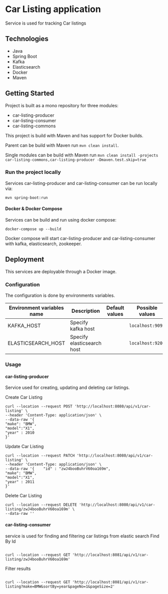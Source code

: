 # Car Listing application

Service is used for tracking Car listings

## Technologies
- Java
- Spring Boot
- Kafka
- Elasticsearch 
- Docker
- Maven

## Getting Started
Project is built as a mono repository for three modules:

- car-listing-producer
- car-listing-consumer
- car-listing-commons

This project is build with Maven and has support for Docker builds.

Parent can be build with Maven run `mvn clean install`.

Single modules can be build with Maven run `mvn clean install -projects car-listing-commons,car-listing-producer -Dmaven.test.skip=true`

### Run the project locally
Services car-listing-producer and car-listing-consumer can be run locally via:
```shell
mvn spring-boot:run
```

#### Docker & Docker Compose
Services can be build and run using docker compose:
```shell
docker-compose up --build
```
Docker compose will start car-listing-producer and car-listing-consumer with kafka, elasticsearch, zookeeper.

## Deployment
This services are deployable through a Docker image.

### Configuration

The configuration is done by environments variables.


| Environment variables name | Description                 | Default values | Possible values |  
|----------------------------|-----------------------------|----------------|-----------------|
| KAFKA_HOST                 | Specify kafka host          |                | `localhost:9092` | 
| ELASTICSEARCH_HOST         | Specify elasticsearch host  |                | `localhost:9200` |

### Usage 

#### car-listing-producer 
Service used for creating, updating and deleting car listings. 

Create Car Listing
```shell
curl --location --request POST 'http://localhost:8080/api/v1/car-listing' \
--header 'Content-Type: application/json' \
--data-raw '{
"make": "BMW",
"model":"X1",
"year" : 2010
}'
```
Update Car Listing
```shell
curl --location --request PATCH 'http://localhost:8080/api/v1/car-listing' \
--header 'Content-Type: application/json' \
--data-raw '{    "id" : "zwJ4booBuhrV60oa169m",
"make": "BMW",
"model":"X1",
"year" : 2011
}'
```
Delete Car Listing
```shell
curl --location --request DELETE 'http://localhost:8080/api/v1/car-listing/zwJ4booBuhrV60oa169m' \
--data-raw ''
```
#### car-listing-consumer
service is used for finding and filtering car listings from elastic search
Find By Id
```shell

curl --location --request GET 'http://localhost:8081/api/v1/car-listing/zwJ4booBuhrV60oa169m'
```
Filter results
```shell

curl --location --request GET 'http://localhost:8081/api/v1/car-listing?make=BMW&sortBy=year&pageNo=1&pageSize=2'
```

